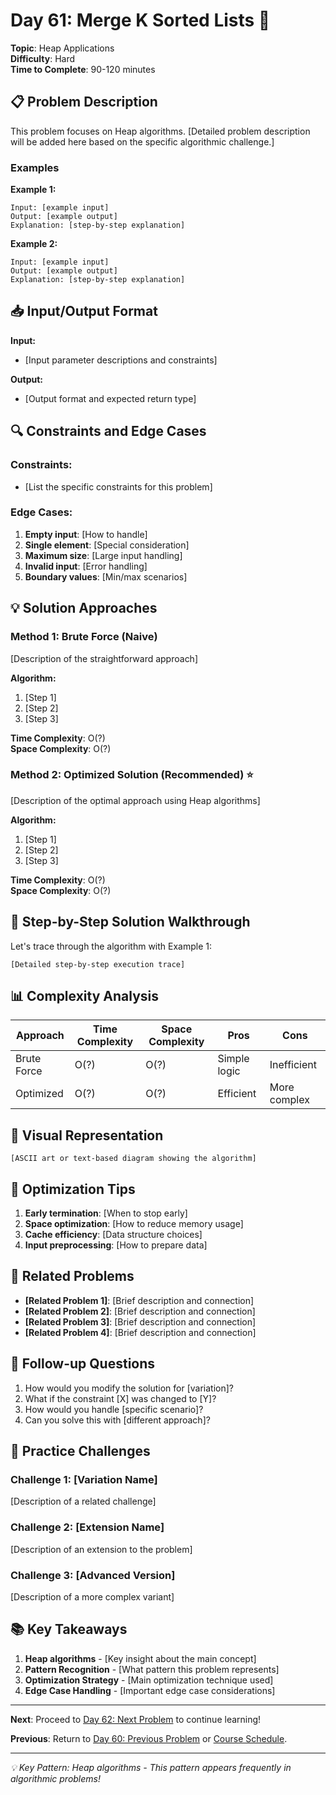 # Day 61: Merge K Sorted Lists 🎯

**Topic**: Heap Applications  
**Difficulty**: Hard  
**Time to Complete**: 90-120 minutes

## 📋 Problem Description

This problem focuses on Heap algorithms. [Detailed problem description will be added here based on the specific algorithmic challenge.]

### Examples

**Example 1:**
```
Input: [example input]
Output: [example output]
Explanation: [step-by-step explanation]
```

**Example 2:**
```
Input: [example input]  
Output: [example output]
Explanation: [step-by-step explanation]
```

## 📥 Input/Output Format

**Input:**
- [Input parameter descriptions and constraints]

**Output:**
- [Output format and expected return type]

## 🔍 Constraints and Edge Cases

### Constraints:
- [List the specific constraints for this problem]

### Edge Cases:
1. **Empty input**: [How to handle]
2. **Single element**: [Special consideration]  
3. **Maximum size**: [Large input handling]
4. **Invalid input**: [Error handling]
5. **Boundary values**: [Min/max scenarios]

## 💡 Solution Approaches

### Method 1: Brute Force (Naive)
[Description of the straightforward approach]

**Algorithm:**
1. [Step 1]
2. [Step 2]  
3. [Step 3]

**Time Complexity**: O(?)  
**Space Complexity**: O(?)

### Method 2: Optimized Solution (Recommended) ⭐
[Description of the optimal approach using Heap algorithms]

**Algorithm:**
1. [Step 1]
2. [Step 2]
3. [Step 3]

**Time Complexity**: O(?)  
**Space Complexity**: O(?)

## 🔧 Step-by-Step Solution Walkthrough

Let's trace through the algorithm with Example 1:

```
[Detailed step-by-step execution trace]
```

## 📊 Complexity Analysis

| Approach | Time Complexity | Space Complexity | Pros | Cons |
|----------|----------------|------------------|------|------|
| Brute Force | O(?) | O(?) | Simple logic | Inefficient |
| Optimized | O(?) | O(?) | Efficient | More complex |

## 🎨 Visual Representation

```
[ASCII art or text-based diagram showing the algorithm]
```

## 🚀 Optimization Tips

1. **Early termination**: [When to stop early]
2. **Space optimization**: [How to reduce memory usage]
3. **Cache efficiency**: [Data structure choices]
4. **Input preprocessing**: [How to prepare data]

## 🔗 Related Problems

- **[Related Problem 1]**: [Brief description and connection]
- **[Related Problem 2]**: [Brief description and connection]  
- **[Related Problem 3]**: [Brief description and connection]
- **[Related Problem 4]**: [Brief description and connection]

## 💭 Follow-up Questions

1. How would you modify the solution for [variation]?
2. What if the constraint [X] was changed to [Y]?
3. How would you handle [specific scenario]?
4. Can you solve this with [different approach]?

## 🎯 Practice Challenges

### Challenge 1: [Variation Name]
[Description of a related challenge]

### Challenge 2: [Extension Name]  
[Description of an extension to the problem]

### Challenge 3: [Advanced Version]
[Description of a more complex variant]

## 📚 Key Takeaways

1. **Heap algorithms** - [Key insight about the main concept]
2. **Pattern Recognition** - [What pattern this problem represents]
3. **Optimization Strategy** - [Main optimization technique used]
4. **Edge Case Handling** - [Important edge case considerations]

---

**Next**: Proceed to [Day 62: Next Problem](../day_62/) to continue learning!

**Previous**: Return to [Day 60: Previous Problem](../day_60/) or [Course Schedule](../course_schedule.md).

---
*💡 Key Pattern: Heap algorithms - This pattern appears frequently in algorithmic problems!*